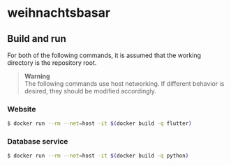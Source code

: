 # weihnachtsbasar

## Build and run

For both of the following commands, it is assumed that the working
directory is the repository root.

> **Warning** \
> The following commands use host networking.
> If different behavior is desired, they should be modified accordingly.

### Website

```bash
$ docker run --rm --net=host -it $(docker build -q flutter)
```

### Database service

```bash
$ docker run --rm --net=host -it $(docker build -q python)
```

